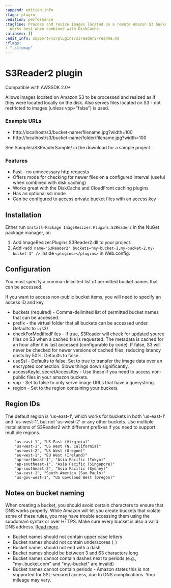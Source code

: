 ```yaml
---
:append: edition_info
:tags: plugin
:edition: performance
:tagline: Process and resize images located on a remote Amazon S3 bucket. A VirtualPathProvider.
  Works best when combined with DiskCache.
:aliases: []
:edit_info: support/v3/plugins/s3reader2/readme.md
:flags:
- "-sitemap"
---
```


# S3Reader2 plugin

Compatible with AWSSDK 2.0+

Allows images located on Amazon S3 to be processed and resized as if they were located locally on the disk. Also serves files located on S3 - not restricted to images (unless vpp="false") is used.


### Example URLs

* http://localhost/s3/bucket-name/filename.jpg?width=100
* http://localhost/s3/bucket-name/folder/filename.jpg?width=100


See Samples/S3ReaderSample/ in the download for a sample project.

### Features

* Fast - no unnecessary http requests
* Offers mode for checking for newer files on a configured interval (useful when combined with disk caching)
* Works great with the DiskCache and CloudFront caching plugins
* Has an optional ssl mode
* Can be configured to access private bucket files with an access key


## Installation

Either run `Install-Package ImageResizer.Plugins.S3Reader2` in the NuGet package manager, or:

1. Add ImageResizer.Plugins.S3Reader2.dll to your project.
2. Add `<add name="S3Reader2" buckets="my-bucket-1,my-bucket-2,my-bucket-3" />` inside `<plugins></plugins>` in Web.config.


## Configuration

You must specify a comma-delimited list of permitted bucket names that can be accessed.

If you want to access non-public bucket items, you will need to specify an access ID and key.

  <add name="S3Reader2" vpp="true" buckets="my-bucket-1,my-bucket-2,my-bucket-3" prefix="~/s3/"
   checkForModifiedFiles="false" useSsl="false" accessKeyId="" secretAccessKey="" region="us-east-1" />

* buckets (required) - Comma-delimited list of permitted bucket names that can be accessed.
* prefix - the virtual folder that all buckets can be accessed under. Defaults to ~/s3/
* checkForModifiedFiles - If true, S3Reader will check for updated source files on S3 when a cached file is requested. The metadata is cached for an hour after it is last accessed (configurable by code).
  If false, S3 will never be checked for newer versions of cached files, reducing latency costs by 50%. Defaults to false.
* useSsl - Defaults to false. Set to true to transfer the image data over an encrypted connection. Slows things down significantly.
* accessKeyId, secretAccessKey - Use these if you need to access non-public files in your amazon buckets.
* vpp - Set to false to only serve image URLs that have a querystring.
* region - Set to the region containing your buckets.

## Region IDs

The default region is 'us-east-1', which works for buckets in both 'us-east-1' and 'us-west-1', but not 'us-west-2' or any other buckets.
Use multiple installations of S3Reader2 with different prefixes if you need to support multiple regions.

        "us-east-1", "US East (Virginia)"
        "us-west-1", "US West (N. California)"
        "us-west-2", "US West (Oregon)"
        "eu-west-1", "EU West (Ireland)"
        "ap-northeast-1", "Asia Pacific (Tokyo)"
        "ap-southeast-1", "Asia Pacific (Singapore)"
        "ap-southeast-2", "Asia Pacific (Sydney)"
        "sa-east-1", "South America (Sao Paulo)"
        "us-gov-west-1", "US GovCloud West (Oregon)"



## Notes on bucket naming

When creating a bucket, you should avoid certain characters to ensure that DNS works properly. While Amazon will let you create buckets that violate some of these rules, you may have trouble accessing them using the subdomain syntax or over HTTPS. Make sure every bucket is also a valid DNS address. [Read more](http://wiki.ohnosequences.com/cloud_computing/aws/s3/bucket).

* Bucket names should not contain upper case letters
* Bucket names should not contain underscores (_)
* Bucket names should not end with a dash
* Bucket names should be between 3 and 63 characters long
* Bucket names cannot contain dashes next to periods (e.g., "my-.bucket.com" and "my.-bucket" are invalid)
* Bucket names cannot contain periods - Amazon states this is not supported for SSL-secured access, due to DNS complications. Your mileage may vary.